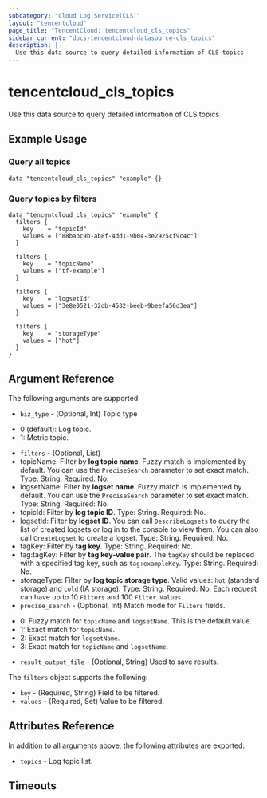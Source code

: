 ```yaml
---
subcategory: "Cloud Log Service(CLS)"
layout: "tencentcloud"
page_title: "TencentCloud: tencentcloud_cls_topics"
sidebar_current: "docs-tencentcloud-datasource-cls_topics"
description: |-
  Use this data source to query detailed information of CLS topics
---
```


# tencentcloud_cls_topics

Use this data source to query detailed information of CLS topics

## Example Usage

### Query all topics

```hcl
data "tencentcloud_cls_topics" "example" {}
```

### Query topics by filters

```hcl
data "tencentcloud_cls_topics" "example" {
  filters {
    key    = "topicId"
    values = ["88babc9b-ab8f-4dd1-9b04-3e2925cf9c4c"]
  }

  filters {
    key    = "topicName"
    values = ["tf-example"]
  }

  filters {
    key    = "logsetId"
    values = ["3e8e0521-32db-4532-beeb-9beefa56d3ea"]
  }

  filters {
    key    = "storageType"
    values = ["hot"]
  }
}
```

## Argument Reference

The following arguments are supported:

* `biz_type` - (Optional, Int) Topic type
- 0 (default): Log topic.
- 1: Metric topic.
* `filters` - (Optional, List) <li>topicName: Filter by **log topic name**. Fuzzy match is implemented by default. You can use the `PreciseSearch` parameter to set exact match. Type: String. Required. No. <br><li>logsetName: Filter by **logset name**. Fuzzy match is implemented by default. You can use the `PreciseSearch` parameter to set exact match. Type: String. Required: No. <br><li>topicId: Filter by **log topic ID**. Type: String. Required: No. <br><li>logsetId: Filter by **logset ID**. You can call `DescribeLogsets` to query the list of created logsets or log in to the console to view them. You can also call `CreateLogset` to create a logset. Type: String. Required: No. <br><li>tagKey: Filter by **tag key**. Type: String. Required: No. <br><li>tag:tagKey: Filter by **tag key-value pair**. The `tagKey` should be replaced with a specified tag key, such as `tag:exampleKey`. Type: String. Required: No. <br><li>storageType: Filter by **log topic storage type**. Valid values: `hot` (standard storage) and `cold` (IA storage). Type: String. Required: No. Each request can have up to 10 `Filters` and 100 `Filter.Values`.
* `precise_search` - (Optional, Int) Match mode for `Filters` fields.
- 0: Fuzzy match for `topicName` and `logsetName`. This is the default value.
- 1: Exact match for `topicName`.
- 2: Exact match for `logsetName`.
- 3: Exact match for `topicName` and `logsetName`.
* `result_output_file` - (Optional, String) Used to save results.

The `filters` object supports the following:

* `key` - (Required, String) Field to be filtered.
* `values` - (Required, Set) Value to be filtered.

## Attributes Reference

In addition to all arguments above, the following attributes are exported:

* `topics` - Log topic list.


## Timeouts

<no value>


